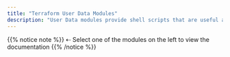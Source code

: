 ```yaml
---
title: "Terraform User Data Modules"
description: "User Data modules provide shell scripts that are useful as \"cloud init\" scripts passed to EC2 instances."
---
```


{{% notice note %}}
⇠ Select one of the modules on the left to view the documentation
{{% /notice %}}
